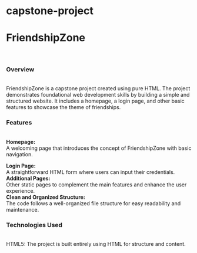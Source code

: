 # capstone-project
<h1>FriendshipZone</h1><br>
<h3>Overview</h3><br>
FriendshipZone is a capstone project created using pure HTML. The project demonstrates foundational web development skills by building a simple and structured website. It includes a homepage, a login page, and other basic features to showcase the theme of friendships.<br>

<h3>Features</h3><br>
<b>Homepage:</b><br>
A welcoming page that introduces the concept of FriendshipZone with basic navigation.<br>

<b>Login Page:</b><br>
A straightforward HTML form where users can input their credentials.
<br>
<b>Additional Pages:</b><br>
Other static pages to complement the main features and enhance the user experience.
<br>
<b>Clean and Organized Structure:</b><br>
The code follows a well-organized file structure for easy readability and maintenance.
<br>
<h3>Technologies Used</h3><br>
HTML5: The project is built entirely using HTML for structure and content.
